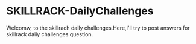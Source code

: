 #   SKILLRACK-DailyChallenges

Welcomw, to the skillrach daily challenges.Here,I'll try to post answers for skillrack daily challenges question.
